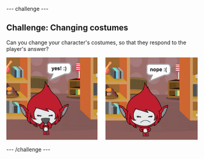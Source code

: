 --- challenge ---
## Challenge: Changing costumes
Can you change your character's costumes, so that they respond to the player's answer?

![screenshot](images/brain-costume.png)


--- /challenge ---